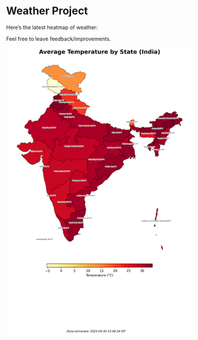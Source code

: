 # Weather Project

Here’s the latest heatmap of weather:

Feel free to leave feedback/improvements.

![India Heatmap](docs/assets/india_heatmap.png?v=DB790C)
